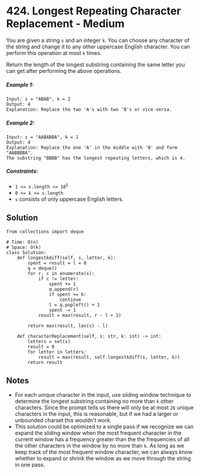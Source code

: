 # 424. Longest Repeating Character Replacement - Medium

You are given a string `s` and an integer `k`. You can choose any character of the string and change it to any other uppercase English character. You can perform this operation at most `k` times.

Return the length of the longest substring containing the same letter you can get after performing the above operations.

##### Example 1:

```
Input: s = "ABAB", k = 2
Output: 4
Explanation: Replace the two 'A's with two 'B's or vice versa.
```

##### Example 2:

```
Input: s = "AABABBA", k = 1
Output: 4
Explanation: Replace the one 'A' in the middle with 'B' and form "AABBBBA".
The substring "BBBB" has the longest repeating letters, which is 4.
```

##### Constraints:

- <code>1 <= s.length <= 10<sup>5</sup></code>
- `0 <= k <= s.length`
- `s` consists of only uppercase English letters.

## Solution

```
from collections import deque

# Time: O(n)
# Space: O(k)
class Solution:
    def longestkdiff(self, s, letter, k):
        spent = result = l = 0
        q = deque()
        for r, c in enumerate(s):
            if c != letter:
                spent += 1
                q.append(r)
                if spent <= k:
                    continue
                l = q.popleft() + 1
                spent -= 1
            result = max(result, r - l + 1)
                
        return max(result, len(s) - l)

    def characterReplacement(self, s: str, k: int) -> int:
        letters = set(s)
        result = 0
        for letter in letters:
            result = max(result, self.longestkdiff(s, letter, k))
        return result
```

## Notes
- For each unique character in the input, use sliding window technique to determine the longest substring containing no more than `k` other characters. Since the prompt tells us there will only be at most `26` unique characters in the input, this is reasonable, but if we had a larger or unbounded charset this wouldn't work.
- This solution could be optimized to a single pass if we recognize we can expand the sliding window when the most frequent character in the current window has a frequency greater than the the frequencies of all the other characters in the window by no more than `k`. As long as we keep track of the most frequent window character, we can always know whether to expand or shrink the window as we move through the string in one pass.